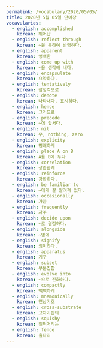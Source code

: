 ```yaml
---
permalink: /vocabulary/2020/05/05/
title: 2020년 5월 05일 단어장
vocavularies:
  - english: accomplished
    korean: 뛰어난
  - english: reflect through
    korean: ~을 통하여 반영하다.
  - english: apparent
    korean: 명백한
  - english: come up with
    korean: ~을 생각해 내다.
  - english: encapsulate
    korean: 요약하다.
  - english: tentatively
    korean: 잠정적으로
  - english: denote
    korean: 나타내다, 표시하다.
  - english: hence
    korean: 그러므로
  - english: precede
    korean: ~에 앞서다.
  - english: nil
    korean: 무, nothing, zero
  - english: explicity
    korean: 명쾌하게
  - english: place A on B
    korean: A를 B에 두다
  - english: correlation
    korean: 상관관계
  - english: reinforce
    korean: 강화하다.
  - english: be familiar to
    korean: ~에게 잘 알려져 있다.
  - english: occasionally
    korean: 가끔
  - english: frequently
    korean: 자주
  - english: decide upon
    korean: ~로 결정하다.
  - english: alongside
    korean: ~옆에
  - english: signify
    korean: 의미하다.
  - english: apparatus
    korean: 기구
  - english: subset
    korean: 부분집합
  - english: evolve into
    korean: ~으로 진화하다.
  - english: compactly
    korean: 빽빽하게
  - english: mnemonically
    korean: 연상기호
  - english: cross-substrate
    korean: 교차기판의
  - english: squishy
    korean: 질퍽거리는
  - english: fence
    korean: 울타리
---
```

